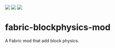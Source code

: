 [![](http://cf.way2muchnoise.eu/short_fabric-blockphysics-mod_downloads.svg)](https://minecraft.curseforge.com/projects/fabric-blockphysics-mod)
[![](http://cf.way2muchnoise.eu/versions/fabric-blockphysics-mod_all.svg)](https://minecraft.curseforge.com/projects/fabric-blockphysics-mod)
[![](http://cf.way2muchnoise.eu/packs/short_fabric-blockphysics-mod.svg)](https://minecraft.curseforge.com/projects/fabric-blockphysics-mod)

# fabric-blockphysics-mod

A Fabric mod that add block physics.
